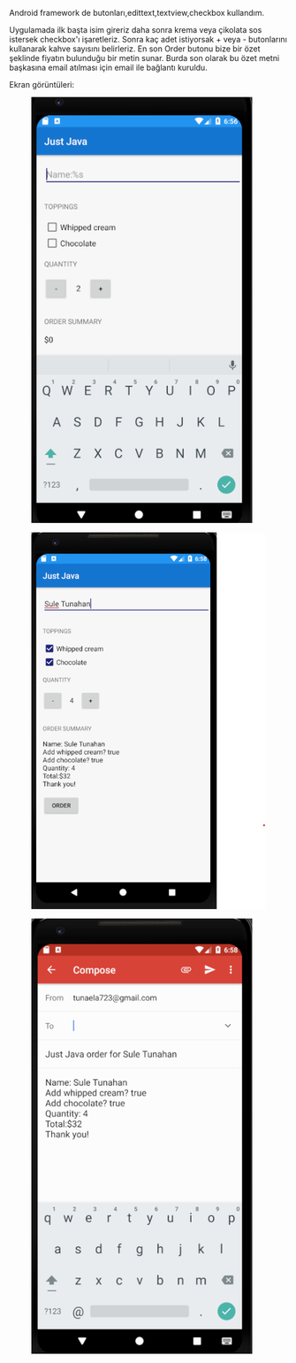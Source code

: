 Android framework de butonları,edittext,textview,checkbox kullandım.

Uygulamada ilk başta isim gireriz daha sonra krema veya çikolata sos istersek checkbox'ı işaretleriz.
Sonra kaç adet istiyorsak + veya - butonlarını kullanarak kahve sayısını belirleriz.
En son Order butonu bize bir özet şeklinde fiyatın bulunduğu bir metin sunar.
Burda son olarak bu özet metni başkasına email atılması için email ile bağlantı kuruldu.

Ekran görüntüleri:

<figure>
 <img src="./before.png" width="400" alt="Before Image" />
 <figcaption>
 <p></p> 
 </figcaption>
</figure>



<figure>
 <img src="./before_email.png" width="500" alt="Before Email Image" />
 <figcaption>
 <p></p> 
 </figcaption>
</figure>




<figure>
 <img src="./after.png" width="400" alt="After Image" />
 <figcaption>
 <p></p> 
 </figcaption>
</figure>